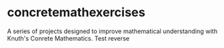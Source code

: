 # concretemathexercises
A series of projects designed to improve mathematical understanding with Knuth's Conrete Mathematics. Test reverse
